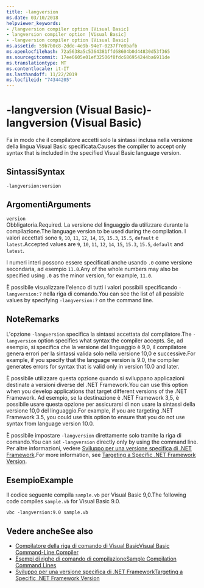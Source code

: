```yaml
---
title: -langversion
ms.date: 03/10/2018
helpviewer_keywords:
- /langversion compiler option [Visual Basic]
- langversion compiler option [Visual Basic]
- -langversion compiler option [Visual Basic]
ms.assetid: 59b7b0c8-2dde-4e9b-94e7-0237f7e0bafb
ms.openlocfilehash: 72a5638a5c5364381ffd68604b0d44830d53f365
ms.sourcegitcommit: 17ee6605e01ef32506f8fdc686954244ba6911de
ms.translationtype: MT
ms.contentlocale: it-IT
ms.lasthandoff: 11/22/2019
ms.locfileid: "74344205"
---
```

# <a name="-langversion-visual-basic"></a><span data-ttu-id="92127-102">-langversion (Visual Basic)</span><span class="sxs-lookup"><span data-stu-id="92127-102">-langversion (Visual Basic)</span></span>
<span data-ttu-id="92127-103">Fa in modo che il compilatore accetti solo la sintassi inclusa nella versione della lingua Visual Basic specificata.</span><span class="sxs-lookup"><span data-stu-id="92127-103">Causes the compiler to accept only syntax that is included in the specified Visual Basic language version.</span></span>  
  
## <a name="syntax"></a><span data-ttu-id="92127-104">Sintassi</span><span class="sxs-lookup"><span data-stu-id="92127-104">Syntax</span></span>  
  
```console  
-langversion:version  
```  
  
## <a name="arguments"></a><span data-ttu-id="92127-105">Argomenti</span><span class="sxs-lookup"><span data-stu-id="92127-105">Arguments</span></span>  
 `version`  
 <span data-ttu-id="92127-106">Obbligatoria.</span><span class="sxs-lookup"><span data-stu-id="92127-106">Required.</span></span> <span data-ttu-id="92127-107">La versione del linguaggio da utilizzare durante la compilazione.</span><span class="sxs-lookup"><span data-stu-id="92127-107">The language version to be used during the compilation.</span></span> <span data-ttu-id="92127-108">I valori accettati sono `9`, `10`, `11`, `12`, `14`, `15`, `15.3`, `15.5`, `default` e `latest`.</span><span class="sxs-lookup"><span data-stu-id="92127-108">Accepted values are `9`, `10`, `11`, `12`, `14`, `15`, `15.3`, `15.5`, `default` and `latest`.</span></span>

 <span data-ttu-id="92127-109">I numeri interi possono essere specificati anche usando `.0` come versione secondaria, ad esempio `11.0`.</span><span class="sxs-lookup"><span data-stu-id="92127-109">Any of the whole numbers may also be specified using `.0` as the minor version, for example, `11.0`.</span></span>

 <span data-ttu-id="92127-110">È possibile visualizzare l'elenco di tutti i valori possibili specificando `-langversion:?` nella riga di comando.</span><span class="sxs-lookup"><span data-stu-id="92127-110">You can see the list of all possible values by specifying `-langversion:?` on the command line.</span></span>  
  
## <a name="remarks"></a><span data-ttu-id="92127-111">Note</span><span class="sxs-lookup"><span data-stu-id="92127-111">Remarks</span></span>  
 <span data-ttu-id="92127-112">L'opzione `-langversion` specifica la sintassi accettata dal compilatore.</span><span class="sxs-lookup"><span data-stu-id="92127-112">The `-langversion` option specifies what syntax the compiler accepts.</span></span> <span data-ttu-id="92127-113">Se, ad esempio, si specifica che la versione del linguaggio è 9,0, il compilatore genera errori per la sintassi valida solo nella versione 10,0 e successive.</span><span class="sxs-lookup"><span data-stu-id="92127-113">For example, if you specify that the language version is 9.0, the compiler generates errors for syntax that is valid only in version 10.0 and later.</span></span>  
  
 <span data-ttu-id="92127-114">È possibile utilizzare questa opzione quando si sviluppano applicazioni destinate a versioni diverse del .NET Framework.</span><span class="sxs-lookup"><span data-stu-id="92127-114">You can use this option when you develop applications that target different versions of the .NET Framework.</span></span> <span data-ttu-id="92127-115">Ad esempio, se la destinazione è .NET Framework 3,5, è possibile usare questa opzione per assicurarsi di non usare la sintassi della versione 10,0 del linguaggio.</span><span class="sxs-lookup"><span data-stu-id="92127-115">For example, if you are targeting .NET Framework 3.5, you could use this option to ensure that you do not use syntax from language version 10.0.</span></span>  
  
 <span data-ttu-id="92127-116">È possibile impostare `-langversion` direttamente solo tramite la riga di comando.</span><span class="sxs-lookup"><span data-stu-id="92127-116">You can set `-langversion` directly only by using the command line.</span></span> <span data-ttu-id="92127-117">Per altre informazioni, vedere [Sviluppo per una versione specifica di .NET Framework](/visualstudio/ide/visual-studio-multi-targeting-overview).</span><span class="sxs-lookup"><span data-stu-id="92127-117">For more information, see [Targeting a Specific .NET Framework Version](/visualstudio/ide/visual-studio-multi-targeting-overview).</span></span>  
  
## <a name="example"></a><span data-ttu-id="92127-118">Esempio</span><span class="sxs-lookup"><span data-stu-id="92127-118">Example</span></span>  
 <span data-ttu-id="92127-119">Il codice seguente compila `sample.vb` per Visual Basic 9,0.</span><span class="sxs-lookup"><span data-stu-id="92127-119">The following code compiles `sample.vb` for Visual Basic 9.0.</span></span>  
  
```console  
vbc -langversion:9.0 sample.vb  
```  
  
## <a name="see-also"></a><span data-ttu-id="92127-120">Vedere anche</span><span class="sxs-lookup"><span data-stu-id="92127-120">See also</span></span>

- [<span data-ttu-id="92127-121">Compilatore della riga di comando di Visual Basic</span><span class="sxs-lookup"><span data-stu-id="92127-121">Visual Basic Command-Line Compiler</span></span>](../../../visual-basic/reference/command-line-compiler/index.md)
- [<span data-ttu-id="92127-122">Esempi di righe di comando di compilazione</span><span class="sxs-lookup"><span data-stu-id="92127-122">Sample Compilation Command Lines</span></span>](../../../visual-basic/reference/command-line-compiler/sample-compilation-command-lines.md)
- [<span data-ttu-id="92127-123">Sviluppo per una versione specifica di .NET Framework</span><span class="sxs-lookup"><span data-stu-id="92127-123">Targeting a Specific .NET Framework Version</span></span>](/visualstudio/ide/visual-studio-multi-targeting-overview)
